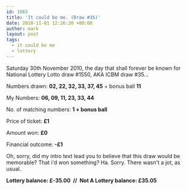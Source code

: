 ```yaml
---
id: 1065
title: 'It could be me. (Draw #35)'
date: 2010-11-01 12:26:20 +00:00
author: mark
layout: post
tags:
  - it could be me
  - lottery
---
```

Saturday 30th November 2010, the day that shall forever be known for National Lottery Lotto draw #1550, AKA ICBM draw #35&#8230;

Numbers drawn: **﻿﻿02, 22, 32, 33, 37, 45** + bonus ball **11**

My Numbers: **06, 09, 11, 23, 33, 44**

No. of matching numbers: **1 + bonus ball**

Price of ticket: **£1**

Amount won: **£0**

Financial outcome: **-£1**

Oh, sorry, did my intro text lead you to believe that this draw would be memorable? That i'd won something? Ha. Sorry. There wasn't a jot, as usual.

**Lottery balance: £-35.00  //  Not A Lottery balance: £35.05**
